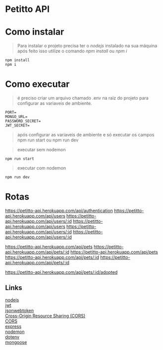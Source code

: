 # Petitto API

# Como instalar

> Para instalar o projeto precisa ter o *nodejs* instalado na sua máquina após feito isso utilize o comando *npm install* ou *npm i*

```
npm install
npm i
```

# Como executar
> é preciso criar um arquivo chamado .env na raiz do projeto para configurar as variaveis de ambiente.
```
PORT=
MONGO_URL=
PASSWORD_SECRET=
JWT_SECRET=
```
> após configurar as variaveis de ambiente e só executar os campos npm run start ou npm run dev
 
> executar sem nodemon
```
npm run start
```
> executar com nodemon
```
npm run dev
```

# Rotas

https://petitto-api.herokuapp.com/api/authentication
https://petitto-api.herokuapp.com/api/users
https://petitto-api.herokuapp.com/api/users/:id
https://petitto-api.herokuapp.com/api/users
https://petitto-api.herokuapp.com/api/users/:id
https://petitto-api.herokuapp.com/api/users/:id

https://petitto-api.herokuapp.com/api/pets
https://petitto-api.herokuapp.com/api/pets/:id
https://petitto-api.herokuapp.com/api/pets
https://petitto-api.herokuapp.com/api/pets/:id
https://petitto-api.herokuapp.com/api/pets/:id

https://petitto-api.herokuapp.com/api/pets/:id/adopted

## Links  
[nodejs](https://nodejs.dev/)  
[jwt](https://jwt.io/)  
[jsonwebtoken](https://www.npmjs.com/package/jsonwebtoken)  
[Cross-Origin Resource Sharing (CORS)](https://developer.mozilla.org/pt-BR/docs/Web/HTTP/CORS)  
[CORS](https://www.npmjs.com/package/cors)  
[express](https://expressjs.com/pt-br/)  
[nodemon](https://www.npmjs.com/package/nodemon)  
[dotenv](https://www.npmjs.com/package/dotenv)  
[mongoose](https://www.npmjs.com/package/mongoose)